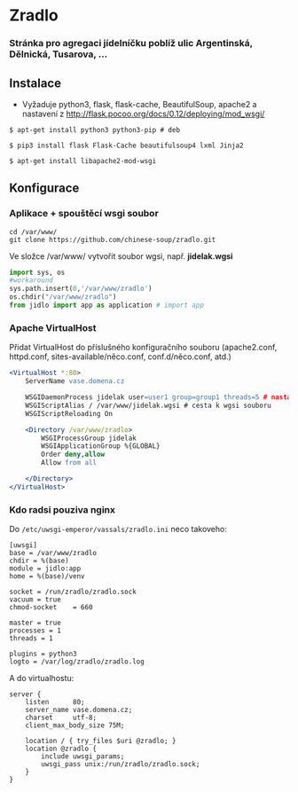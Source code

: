 # Zradlo
### Stránka pro agregaci jídelníčku poblíž ulic Argentinská, Dělnická, Tusarova, ...

## Instalace
* Vyžaduje python3, flask, flask-cache, BeautifulSoup, apache2 a nastavení z http://flask.pocoo.org/docs/0.12/deploying/mod_wsgi/
```shell
$ apt-get install python3 python3-pip # deb
```
```shell
$ pip3 install flask Flask-Cache beautifulsoup4 lxml Jinja2
```
```shell
$ apt-get install libapache2-mod-wsgi
```

## Konfigurace
### Aplikace + spouštěcí wsgi soubor
```shell
cd /var/www/
git clone https://github.com/chinese-soup/zradlo.git
```
Ve složce /var/www/ vytvořit soubor wgsi, např. **jidelak.wgsi**
```python
import sys, os
#workaround
sys.path.insert(0,'/var/www/zradlo')
os.chdir("/var/www/zradlo")
from jidlo import app as application # import app
```

### Apache VirtualHost
Přidat VirtualHost do příslušného konfiguračního souboru (apache2.conf, httpd.conf, sites-available/něco.conf, conf.d/něco.conf, atd.)
```apache
<VirtualHost *:80>
    ServerName vase.domena.cz       

    WSGIDaemonProcess jidelak user=user1 group=group1 threads=5 # nastavit dle potreby!
    WSGIScriptAlias / /var/www/jidelak.wgsi # cesta k wgsi souboru
    WSGIScriptReloading On

    <Directory /var/www/zradlo>
        WSGIProcessGroup jidelak
        WSGIApplicationGroup %{GLOBAL}
        Order deny,allow
        Allow from all

    </Directory>
</VirtualHost>

```
### Kdo radsi pouziva nginx
Do `/etc/uwsgi-emperor/vassals/zradlo.ini` neco takoveho:
```
[uwsgi]
base = /var/www/zradlo
chdir = %(base)
module = jidlo:app
home = %(base)/venv

socket = /run/zradlo/zradlo.sock
vacuum = true
chmod-socket    = 660

master = true
processes = 1
threads = 1

plugins = python3
logto = /var/log/zradlo/zradlo.log
```

A do virtualhostu:
```
server {
    listen      80;
    server_name vase.domena.cz;
    charset     utf-8;
    client_max_body_size 75M;

    location / { try_files $uri @zradlo; }
    location @zradlo {
        include uwsgi_params;
        uwsgi_pass unix:/run/zradlo/zradlo.sock;
    }
}
```
